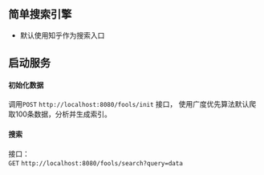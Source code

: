 ## 简单搜索引擎
- 默认使用知乎作为搜索入口

## 启动服务
#### 初始化数据
调用`POST` `http://localhost:8080/fools/init` 接口，
使用广度优先算法默认爬取100条数据，分析并生成索引。

#### 搜索
接口：  
`GET` `http://localhost:8080/fools/search?query=data`


